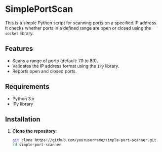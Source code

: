 # SimplePortScan
This is a simple Python script for scanning ports on a specified IP address. It checks whether ports in a defined range are open or closed using the `socket` library.

## Features

- Scans a range of ports (default: 70 to 89).
- Validates the IP address format using the `IPy` library.
- Reports open and closed ports.

## Requirements

- Python 3.x
- IPy library

## Installation

1. **Clone the repository**:
   ```bash
   git clone https://github.com/yourusername/simple-port-scanner.git
   cd simple-port-scanner
